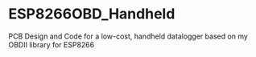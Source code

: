 # ESP8266OBD_Handheld
PCB Design and Code for a low-cost, handheld datalogger based on my OBDII library for ESP8266
